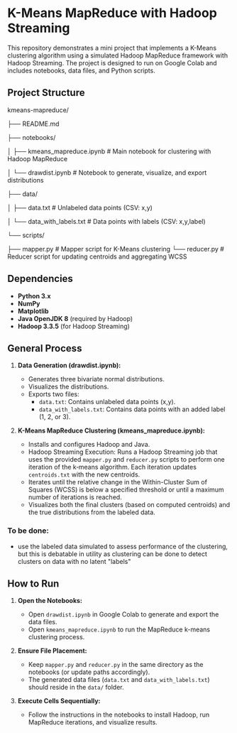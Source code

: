 # K-Means MapReduce with Hadoop Streaming

This repository demonstrates a mini project that implements a K-Means clustering algorithm using a simulated Hadoop MapReduce framework with Hadoop Streaming. The project is designed to run on Google Colab and includes notebooks, data files, and Python scripts.

## Project Structure
kmeans-mapreduce/

├── README.md

├── notebooks/

│   ├── kmeans_mapreduce.ipynb    # Main notebook for clustering with Hadoop MapReduce

│   └── drawdist.ipynb            # Notebook to generate, visualize, and export distributions

├── data/

│   ├── data.txt                  # Unlabeled data points (CSV: x,y)

│   └── data_with_labels.txt      # Data points with labels (CSV: x,y,label)

└── scripts/

├── mapper.py                 # Mapper script for K-Means clustering
    └── reducer.py                # Reducer script for updating centroids and aggregating WCSS

## Dependencies

- **Python 3.x**
- **NumPy**
- **Matplotlib**
- **Java OpenJDK 8** (required by Hadoop)
- **Hadoop 3.3.5** (for Hadoop Streaming)

## General Process

1. **Data Generation (drawdist.ipynb):**
   - Generates three bivariate normal distributions.
   - Visualizes the distributions.
   - Exports two files:
     - `data.txt`: Contains unlabeled data points (x,y).
     - `data_with_labels.txt`: Contains data points with an added label (1, 2, or 3).

2. **K-Means MapReduce Clustering (kmeans_mapreduce.ipynb):**
   - Installs and configures Hadoop and Java.
   - Hadoop Streaming Execution: Runs a Hadoop Streaming job that uses the provided `mapper.py` and `reducer.py` scripts to perform one iteration of the k‑means algorithm. Each iteration updates `centroids.txt` with the new centroids.
   - Iterates until the relative change in the Within-Cluster Sum of Squares (WCSS) is below a specified threshold or until a maximum number of iterations is reached.
   - Visualizes both the final clusters (based on computed centroids) and the true distributions from the labeled data.

### To be done:
- use the labeled data simulated to assess performance of the clustering, but this is debatable in utility as clustering can be done to detect clusters on data with no latent "labels"

## How to Run

1. **Open the Notebooks:**
   - Open `drawdist.ipynb` in Google Colab to generate and export the data files.
   - Open `kmeans_mapreduce.ipynb` to run the MapReduce k-means clustering process.

2. **Ensure File Placement:**
   - Keep `mapper.py` and `reducer.py` in the same directory as the notebooks (or update paths accordingly).
   - The generated data files (`data.txt` and `data_with_labels.txt`) should reside in the `data/` folder.

3. **Execute Cells Sequentially:**
   - Follow the instructions in the notebooks to install Hadoop, run MapReduce iterations, and visualize results.
  
